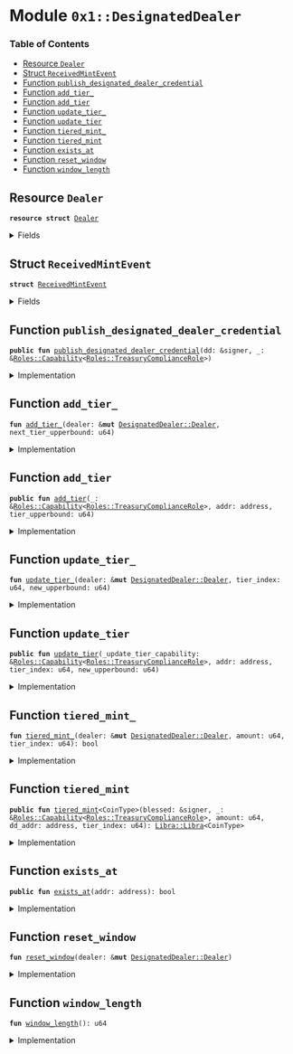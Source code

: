 
<a name="0x1_DesignatedDealer"></a>

# Module `0x1::DesignatedDealer`

### Table of Contents

-  [Resource `Dealer`](#0x1_DesignatedDealer_Dealer)
-  [Struct `ReceivedMintEvent`](#0x1_DesignatedDealer_ReceivedMintEvent)
-  [Function `publish_designated_dealer_credential`](#0x1_DesignatedDealer_publish_designated_dealer_credential)
-  [Function `add_tier_`](#0x1_DesignatedDealer_add_tier_)
-  [Function `add_tier`](#0x1_DesignatedDealer_add_tier)
-  [Function `update_tier_`](#0x1_DesignatedDealer_update_tier_)
-  [Function `update_tier`](#0x1_DesignatedDealer_update_tier)
-  [Function `tiered_mint_`](#0x1_DesignatedDealer_tiered_mint_)
-  [Function `tiered_mint`](#0x1_DesignatedDealer_tiered_mint)
-  [Function `exists_at`](#0x1_DesignatedDealer_exists_at)
-  [Function `reset_window`](#0x1_DesignatedDealer_reset_window)
-  [Function `window_length`](#0x1_DesignatedDealer_window_length)



<a name="0x1_DesignatedDealer_Dealer"></a>

## Resource `Dealer`



<pre><code><b>resource</b> <b>struct</b> <a href="#0x1_DesignatedDealer_Dealer">Dealer</a>
</code></pre>



<details>
<summary>Fields</summary>


<dl>
<dt>

<code>window_start: u64</code>
</dt>
<dd>
 Time window start in microseconds
</dd>
<dt>

<code>window_inflow: u64</code>
</dt>
<dd>
 The minted inflow during this time window
</dd>
<dt>

<code>tiers: vector&lt;u64&gt;</code>
</dt>
<dd>
 0-indexed array of tier upperbounds
</dd>
<dt>

<code>mint_event_handle: <a href="Event.md#0x1_Event_EventHandle">Event::EventHandle</a>&lt;<a href="#0x1_DesignatedDealer_ReceivedMintEvent">DesignatedDealer::ReceivedMintEvent</a>&gt;</code>
</dt>
<dd>
 Handle for mint events
</dd>
</dl>


</details>

<a name="0x1_DesignatedDealer_ReceivedMintEvent"></a>

## Struct `ReceivedMintEvent`



<pre><code><b>struct</b> <a href="#0x1_DesignatedDealer_ReceivedMintEvent">ReceivedMintEvent</a>
</code></pre>



<details>
<summary>Fields</summary>


<dl>
<dt>

<code>destination_address: address</code>
</dt>
<dd>

</dd>
<dt>

<code>amount: u64</code>
</dt>
<dd>

</dd>
</dl>


</details>

<a name="0x1_DesignatedDealer_publish_designated_dealer_credential"></a>

## Function `publish_designated_dealer_credential`



<pre><code><b>public</b> <b>fun</b> <a href="#0x1_DesignatedDealer_publish_designated_dealer_credential">publish_designated_dealer_credential</a>(dd: &signer, _: &<a href="Roles.md#0x1_Roles_Capability">Roles::Capability</a>&lt;<a href="Roles.md#0x1_Roles_TreasuryComplianceRole">Roles::TreasuryComplianceRole</a>&gt;)
</code></pre>



<details>
<summary>Implementation</summary>


<pre><code><b>public</b> <b>fun</b> <a href="#0x1_DesignatedDealer_publish_designated_dealer_credential">publish_designated_dealer_credential</a>(dd: &signer, _: &Capability&lt;TreasuryComplianceRole&gt;) {
    move_to(
        dd,
        <a href="#0x1_DesignatedDealer_Dealer">Dealer</a> {
            window_start: <a href="LibraTimestamp.md#0x1_LibraTimestamp_now_microseconds">LibraTimestamp::now_microseconds</a>(),
            window_inflow: 0,
            tiers: <a href="Vector.md#0x1_Vector_empty">Vector::empty</a>(),
            mint_event_handle: <a href="Event.md#0x1_Event_new_event_handle">Event::new_event_handle</a>&lt;<a href="#0x1_DesignatedDealer_ReceivedMintEvent">ReceivedMintEvent</a>&gt;(dd),
        }
    )
}
</code></pre>



</details>

<a name="0x1_DesignatedDealer_add_tier_"></a>

## Function `add_tier_`



<pre><code><b>fun</b> <a href="#0x1_DesignatedDealer_add_tier_">add_tier_</a>(dealer: &<b>mut</b> <a href="#0x1_DesignatedDealer_Dealer">DesignatedDealer::Dealer</a>, next_tier_upperbound: u64)
</code></pre>



<details>
<summary>Implementation</summary>


<pre><code><b>fun</b> <a href="#0x1_DesignatedDealer_add_tier_">add_tier_</a>(dealer: &<b>mut</b> <a href="#0x1_DesignatedDealer_Dealer">Dealer</a>, next_tier_upperbound: u64) {
    <b>let</b> tiers = &<b>mut</b> dealer.tiers;
    <b>let</b> number_of_tiers: u64 = <a href="Vector.md#0x1_Vector_length">Vector::length</a>(tiers);
    // INVALID_TIER_ADDITION
    <b>assert</b>(number_of_tiers &lt;= 4, 31);
    <b>if</b> (number_of_tiers &gt; 1) {
        <b>let</b> prev_tier = *<a href="Vector.md#0x1_Vector_borrow">Vector::borrow</a>(tiers, number_of_tiers - 1);
        // INVALID_TIER_START
        <b>assert</b>(prev_tier &lt; next_tier_upperbound, 4);
    };
    <a href="Vector.md#0x1_Vector_push_back">Vector::push_back</a>(tiers, next_tier_upperbound);
}
</code></pre>



</details>

<a name="0x1_DesignatedDealer_add_tier"></a>

## Function `add_tier`



<pre><code><b>public</b> <b>fun</b> <a href="#0x1_DesignatedDealer_add_tier">add_tier</a>(_: &<a href="Roles.md#0x1_Roles_Capability">Roles::Capability</a>&lt;<a href="Roles.md#0x1_Roles_TreasuryComplianceRole">Roles::TreasuryComplianceRole</a>&gt;, addr: address, tier_upperbound: u64)
</code></pre>



<details>
<summary>Implementation</summary>


<pre><code><b>public</b> <b>fun</b> <a href="#0x1_DesignatedDealer_add_tier">add_tier</a>(
    _: &Capability&lt;TreasuryComplianceRole&gt;,
    addr: address,
    tier_upperbound: u64
) <b>acquires</b> <a href="#0x1_DesignatedDealer_Dealer">Dealer</a> {
    <b>let</b> dealer = borrow_global_mut&lt;<a href="#0x1_DesignatedDealer_Dealer">Dealer</a>&gt;(addr);
    <a href="#0x1_DesignatedDealer_add_tier_">add_tier_</a>(dealer, tier_upperbound)
}
</code></pre>



</details>

<a name="0x1_DesignatedDealer_update_tier_"></a>

## Function `update_tier_`



<pre><code><b>fun</b> <a href="#0x1_DesignatedDealer_update_tier_">update_tier_</a>(dealer: &<b>mut</b> <a href="#0x1_DesignatedDealer_Dealer">DesignatedDealer::Dealer</a>, tier_index: u64, new_upperbound: u64)
</code></pre>



<details>
<summary>Implementation</summary>


<pre><code><b>fun</b> <a href="#0x1_DesignatedDealer_update_tier_">update_tier_</a>(dealer: &<b>mut</b> <a href="#0x1_DesignatedDealer_Dealer">Dealer</a>, tier_index: u64, new_upperbound: u64) {
    <b>let</b> tiers = &<b>mut</b> dealer.tiers;
    <b>let</b> number_of_tiers = <a href="Vector.md#0x1_Vector_length">Vector::length</a>(tiers);
    // INVALID_TIER_INDEX
    <b>assert</b>(tier_index &lt;= 3, 3); // max 4 tiers allowed
    <b>assert</b>(tier_index &lt; number_of_tiers, 3);
    // Make sure that this new start for the tier is consistent
    // with the tier above it.
    <b>let</b> next_tier = tier_index + 1;
    <b>if</b> (next_tier &lt; number_of_tiers) {
        // INVALID_TIER_START
        <b>assert</b>(new_upperbound &lt; *<a href="Vector.md#0x1_Vector_borrow">Vector::borrow</a>(tiers, next_tier), 4);
    };
    <b>let</b> tier_mut = <a href="Vector.md#0x1_Vector_borrow_mut">Vector::borrow_mut</a>(tiers, tier_index);
    *tier_mut = new_upperbound;
}
</code></pre>



</details>

<a name="0x1_DesignatedDealer_update_tier"></a>

## Function `update_tier`



<pre><code><b>public</b> <b>fun</b> <a href="#0x1_DesignatedDealer_update_tier">update_tier</a>(_update_tier_capability: &<a href="Roles.md#0x1_Roles_Capability">Roles::Capability</a>&lt;<a href="Roles.md#0x1_Roles_TreasuryComplianceRole">Roles::TreasuryComplianceRole</a>&gt;, addr: address, tier_index: u64, new_upperbound: u64)
</code></pre>



<details>
<summary>Implementation</summary>


<pre><code><b>public</b> <b>fun</b> <a href="#0x1_DesignatedDealer_update_tier">update_tier</a>(
    _update_tier_capability: &Capability&lt;TreasuryComplianceRole&gt;,
    addr: address,
    tier_index: u64,
    new_upperbound: u64
) <b>acquires</b> <a href="#0x1_DesignatedDealer_Dealer">Dealer</a> {
    <b>let</b> dealer = borrow_global_mut&lt;<a href="#0x1_DesignatedDealer_Dealer">Dealer</a>&gt;(addr);
    <a href="#0x1_DesignatedDealer_update_tier_">update_tier_</a>(dealer, tier_index, new_upperbound)
}
</code></pre>



</details>

<a name="0x1_DesignatedDealer_tiered_mint_"></a>

## Function `tiered_mint_`



<pre><code><b>fun</b> <a href="#0x1_DesignatedDealer_tiered_mint_">tiered_mint_</a>(dealer: &<b>mut</b> <a href="#0x1_DesignatedDealer_Dealer">DesignatedDealer::Dealer</a>, amount: u64, tier_index: u64): bool
</code></pre>



<details>
<summary>Implementation</summary>


<pre><code><b>fun</b> <a href="#0x1_DesignatedDealer_tiered_mint_">tiered_mint_</a>(dealer: &<b>mut</b> <a href="#0x1_DesignatedDealer_Dealer">Dealer</a>, amount: u64, tier_index: u64): bool {
    // INVALID TIER_INDEX (<b>if</b> tier is 4, can mint unlimited)
    <b>assert</b>(tier_index &lt;= 4, 66);
    <a href="#0x1_DesignatedDealer_reset_window">reset_window</a>(dealer);
    <b>let</b> cur_inflow = *&dealer.window_inflow;
    <b>let</b> tiers = &<b>mut</b> dealer.tiers;
    // If the tier_index is one past the bounded tiers, minting is unbounded
    <b>let</b> number_of_tiers = <a href="Vector.md#0x1_Vector_length">Vector::length</a>(tiers);
    <b>let</b> tier_check = &<b>mut</b> <b>false</b>;
    <b>if</b> (tier_index == number_of_tiers) {
        *tier_check = <b>true</b>;
    } <b>else</b> {
        <b>let</b> tier_upperbound: u64 = *<a href="Vector.md#0x1_Vector_borrow">Vector::borrow</a>(tiers, tier_index);
        *tier_check = (cur_inflow + amount &lt;= tier_upperbound);
    };
    <b>if</b> (*tier_check) {
        dealer.window_inflow = cur_inflow + amount;
    };
    *tier_check
}
</code></pre>



</details>

<a name="0x1_DesignatedDealer_tiered_mint"></a>

## Function `tiered_mint`



<pre><code><b>public</b> <b>fun</b> <a href="#0x1_DesignatedDealer_tiered_mint">tiered_mint</a>&lt;CoinType&gt;(blessed: &signer, _: &<a href="Roles.md#0x1_Roles_Capability">Roles::Capability</a>&lt;<a href="Roles.md#0x1_Roles_TreasuryComplianceRole">Roles::TreasuryComplianceRole</a>&gt;, amount: u64, dd_addr: address, tier_index: u64): <a href="Libra.md#0x1_Libra_Libra">Libra::Libra</a>&lt;CoinType&gt;
</code></pre>



<details>
<summary>Implementation</summary>


<pre><code><b>public</b> <b>fun</b> <a href="#0x1_DesignatedDealer_tiered_mint">tiered_mint</a>&lt;CoinType&gt;(
    blessed: &signer,
    _: &Capability&lt;TreasuryComplianceRole&gt;,
    amount: u64,
    dd_addr: address,
    tier_index: u64,
): <a href="Libra.md#0x1_Libra">Libra</a>&lt;CoinType&gt; <b>acquires</b> <a href="#0x1_DesignatedDealer_Dealer">Dealer</a> {

    // INVALID_MINT_AMOUNT
    <b>assert</b>(amount &gt; 0, 6);

    // NOT_A_DD
    <b>assert</b>(<a href="#0x1_DesignatedDealer_exists_at">exists_at</a>(dd_addr), 1);
    <b>let</b> tier_check = <a href="#0x1_DesignatedDealer_tiered_mint_">tiered_mint_</a>(borrow_global_mut&lt;<a href="#0x1_DesignatedDealer_Dealer">Dealer</a>&gt;(dd_addr), amount, tier_index);
    // INVALID_AMOUNT_FOR_TIER
    <b>assert</b>(tier_check, 5);
    // Send <a href="#0x1_DesignatedDealer_ReceivedMintEvent">ReceivedMintEvent</a>
    <a href="Event.md#0x1_Event_emit_event">Event::emit_event</a>&lt;<a href="#0x1_DesignatedDealer_ReceivedMintEvent">ReceivedMintEvent</a>&gt;(
        &<b>mut</b> borrow_global_mut&lt;<a href="#0x1_DesignatedDealer_Dealer">Dealer</a>&gt;(dd_addr).mint_event_handle,
        <a href="#0x1_DesignatedDealer_ReceivedMintEvent">ReceivedMintEvent</a> {
            destination_address: dd_addr,
            amount: amount,
        },
    );
    <a href="Libra.md#0x1_Libra_mint">Libra::mint</a>&lt;CoinType&gt;(blessed, amount)
}
</code></pre>



</details>

<a name="0x1_DesignatedDealer_exists_at"></a>

## Function `exists_at`



<pre><code><b>public</b> <b>fun</b> <a href="#0x1_DesignatedDealer_exists_at">exists_at</a>(addr: address): bool
</code></pre>



<details>
<summary>Implementation</summary>


<pre><code><b>public</b> <b>fun</b> <a href="#0x1_DesignatedDealer_exists_at">exists_at</a>(addr: address): bool {
    exists&lt;<a href="#0x1_DesignatedDealer_Dealer">Dealer</a>&gt;(addr)
}
</code></pre>



</details>

<a name="0x1_DesignatedDealer_reset_window"></a>

## Function `reset_window`



<pre><code><b>fun</b> <a href="#0x1_DesignatedDealer_reset_window">reset_window</a>(dealer: &<b>mut</b> <a href="#0x1_DesignatedDealer_Dealer">DesignatedDealer::Dealer</a>)
</code></pre>



<details>
<summary>Implementation</summary>


<pre><code><b>fun</b> <a href="#0x1_DesignatedDealer_reset_window">reset_window</a>(dealer: &<b>mut</b> <a href="#0x1_DesignatedDealer_Dealer">Dealer</a>) {
    <b>let</b> current_time = <a href="LibraTimestamp.md#0x1_LibraTimestamp_now_microseconds">LibraTimestamp::now_microseconds</a>();
    <b>if</b> (current_time &gt; dealer.window_start + <a href="#0x1_DesignatedDealer_window_length">window_length</a>()) {
        dealer.window_start = current_time;
        dealer.window_inflow = 0;
    }
}
</code></pre>



</details>

<a name="0x1_DesignatedDealer_window_length"></a>

## Function `window_length`



<pre><code><b>fun</b> <a href="#0x1_DesignatedDealer_window_length">window_length</a>(): u64
</code></pre>



<details>
<summary>Implementation</summary>


<pre><code><b>fun</b> <a href="#0x1_DesignatedDealer_window_length">window_length</a>(): u64 {
    // number of microseconds in a day
    86400000000
}
</code></pre>



</details>
